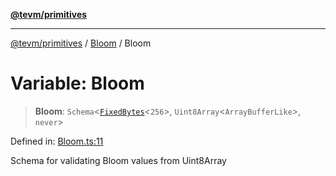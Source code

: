 [**@tevm/primitives**](../../../README.md)

***

[@tevm/primitives](../../../globals.md) / [Bloom](../README.md) / Bloom

# Variable: Bloom

> **Bloom**: `Schema`\<[`FixedBytes`](../../FixedBytes/type-aliases/FixedBytes.md)\<`256`\>, `Uint8Array`\<`ArrayBufferLike`\>, `never`\>

Defined in: [Bloom.ts:11](https://github.com/evmts/tevm-monorepo/blob/main/packages/primitives/src/Bloom.ts#L11)

Schema for validating Bloom values from Uint8Array
